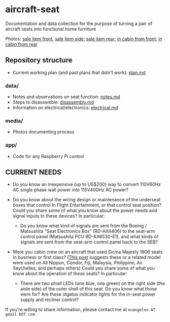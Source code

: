 # aircraft-seat
Documentation and data collection for the purpose of turning a pair of aircraft seats into functional home furniture

Photos: [sale item front](https://web.archive.org/web/20230204035608/https://cdn.shopify.com/s/files/1/0549/4924/9221/products/7ddae964-57fa-4efe-aad2-4c080b0e1153_590x.jpg?v=1659049286), [sale item side](https://web.archive.org/web/20230204035608/https://cdn.shopify.com/s/files/1/0549/4924/9221/products/0ef2b787-492b-4cf6-bc5a-ce2780ae2959_590x.jpg?v=1659049286); [sale item rear](https://web.archive.org/web/20230204035611/https://cdn.shopify.com/s/files/1/0549/4924/9221/products/09a87aa3-be4b-4926-8422-f59d08f717c0_590x.jpg?v=1659049288); [in cabin from front](https://www.airliners.net/photo/El-Al-Israel-Airlines/Boeing-767-330-ER/2801977); [in cabin from rear](https://www.jetphotos.com/photo/8367145)

## Repository structure
* Current working plan (and past plans that didn't work): [plan.md](./plan.md)

### data/ 
* Notes and observations on seat function: [notes.md](./data/notes.md)
* Steps to disassemble: [disassembly.md](./data/disassembly.md)
* Information on electrical/electronics: [electrical.md](./data/electrical.md)
### media/
* Photos documenting process
### app/
* Code for any Raspberry Pi control

## CURRENT NEEDS

* Do you know an inexpensive (up to US$200) way to convert 110V60Hz AC single phase wall power into 115V400Hz AC power?

* Do you know about the wiring design or maintenance of the underseat boxes that control In Flight Entertainment, or that control seat position? Could you share some of what you know about the power needs and signal inputs to these devices? In particular:
  * Do you know what kind of signals are sent from the Boeing / Matsushita "Seat Electronics Box" (RD-AX4406) to the seat-arm control panel (Matsushita PCU RD-AX6530-E1), and what kinds of signals are sent from the seat-arm control panel back to the SEB?

* Were you cabin crew on an aircraft that used Sicma Majesty 1606 seats in business or first class? ([This post](https://www.airliners.net/forum/viewtopic.php?t=1378167) suggests these or a related model were used on All Nippon, Condor, Fiji, Malaysia, Philippine, Air Seychelles, and perhaps others) Could you share some of what you know about the operation of these seats? In particular:
  * There are two small LEDs (one blue, one green) on the right side (the aisle side) of the outer shell of this seat. Do you know what those were for? Are these stgatus indicator lights for the in-seat power supply and recliner control?

If you're willing to share information, please contact me at `euangeleo AT gmail DOT com`
